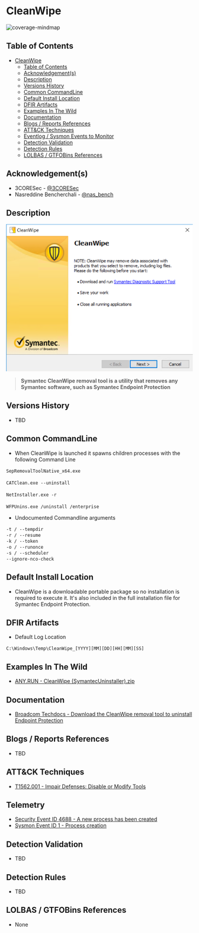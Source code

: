 # CleanWipe

![coverage-mindmap](/Images/MindMaps/CleanWipe.png)

## Table of Contents

- [CleanWipe](#cleanwipe)
  - [Table of Contents](#table-of-contents)
  - [Acknowledgement(s)](#acknowledgements)
  - [Description](#description)
  - [Versions History](#versions-history)
  - [Common CommandLine](#common-commandline)
  - [Default Install Location](#default-install-location)
  - [DFIR Artifacts](#dfir-artifacts)
  - [Examples In The Wild](#examples-in-the-wild)
  - [Documentation](#documentation)
  - [Blogs / Reports References](#blogs--reports-references)
  - [ATT&CK Techniques](#attck-techniques)
  - [Eventlog / Sysmon Events to Monitor](#eventlog--sysmon-events-to-monitor)
  - [Detection Validation](#detection-validation)
  - [Detection Rules](#detection-rules)
  - [LOLBAS / GTFOBins References](#lolbas--gtfobins-references)

## Acknowledgement(s)

- 3CORESec - [@3CORESec](https://twitter.com/3CORESec)
- Nasreddine Bencherchali - [@nas_bench](https://twitter.com/nas_bench)

## Description

<p align="center"><img src="/Images/Screenshots/CleanWipe.png"></p>

> **Symantec CleanWipe removal tool is a utility that removes any Symantec software, such as Symantec Endpoint Protection**

## Versions History

- TBD

## Common CommandLine

- When CleanWipe is launched it spawns children processes with the following Command Line

```batch
SepRemovalToolNative_x64.exe

CATClean.exe --uninstall

NetInstaller.exe -r

WFPUnins.exe /uninstall /enterprise
```

- Undocumented Commandline arguments

```batch
-t / --tempdir
-r / --resume
-k / --token
-o / --runonce
-s / --scheduler
--ignore-nco-check
```

## Default Install Location

- CleanWipe is a downloadable portable package so no installation is required to execute it. It's also included in the full installation file for Symantec Endpoint Protection.

## DFIR Artifacts

- Default Log Location

```batch
C:\Windows\Temp\CleanWipe_[YYYY][MM][DD][HH][MM][SS]
```

## Examples In The Wild

- [ANY.RUN - CleanWipe (SymantecUninstaller).zip](https://app.any.run/tasks/d38d569b-dc68-4b0b-b6d2-b7b8244778a1/)

## Documentation

- [Broadcom Techdocs - Download the CleanWipe removal tool to uninstall Endpoint Protection](https://knowledge.broadcom.com/external/article/178870)

## Blogs / Reports References

- TBD

## ATT&CK Techniques

- [T1562.001 - Impair Defenses: Disable or Modify Tools](https://attack.mitre.org/techniques/T1562/001/)

## Telemetry

- [Security Event ID 4688 - A new process has been created](https://www.ultimatewindowssecurity.com/securitylog/encyclopedia/event.aspx?eventID=4688)
- [Sysmon Event ID 1 - Process creation](https://www.ultimatewindowssecurity.com/securitylog/encyclopedia/event.aspx?eventid=90001)

## Detection Validation

- TBD

## Detection Rules

- TBD

## LOLBAS / GTFOBins References

- None
